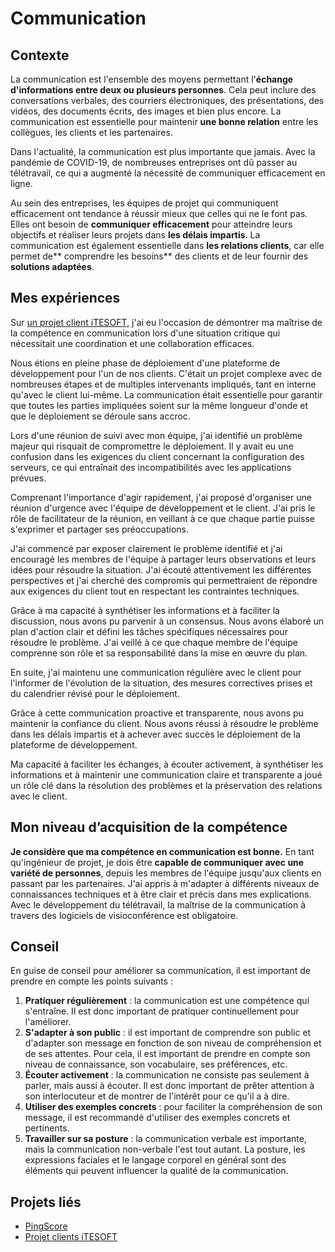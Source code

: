 # Communication

## Contexte

La communication est l'ensemble des moyens permettant l'**échange d'informations entre deux ou plusieurs personnes**.
Cela
peut inclure des conversations verbales, des courriers électroniques, des présentations, des vidéos, des documents
écrits, des images et bien plus encore. La communication est essentielle pour maintenir **une bonne relation** entre les
collègues, les clients et les partenaires.

Dans l'actualité, la communication est plus importante que jamais. Avec la pandémie de COVID-19, de nombreuses
entreprises ont dû passer au télétravail, ce qui a augmenté la nécessité de communiquer efficacement en ligne.

Au sein des entreprises, les équipes de projet qui communiquent efficacement ont tendance à réussir mieux que celles qui
ne le font pas. Elles ont besoin de **communiquer efficacement** pour atteindre leurs objectifs et réaliser leurs
projets dans **les délais impartis**. La communication est
également essentielle dans **les relations clients**, car elle permet de** comprendre les besoins** des clients et de
leur
fournir des **solutions adaptées**.

## Mes expériences

Sur [un projet client iTESOFT](../../../mes-réalisations/projets-itesoft), j'ai eu l'occasion de démontrer ma maîtrise de la compétence en
communication lors d'une situation critique qui nécessitait une coordination et une collaboration efficaces.

Nous étions en pleine phase de déploiement d'une plateforme de développement pour l'un de nos clients. C'était un projet
complexe avec de nombreuses étapes et de multiples intervenants impliqués, tant en interne qu'avec le client lui-même.
La communication était essentielle pour garantir que toutes les parties impliquées soient sur la même longueur d'onde et
que le déploiement se déroule sans accroc.

Lors d'une réunion de suivi avec mon équipe, j'ai identifié un problème majeur qui risquait de
compromettre le déploiement. Il y avait eu une confusion dans les exigences du client concernant la configuration des
serveurs, ce qui entraînait des incompatibilités avec les applications prévues.

Comprenant l'importance d'agir rapidement, j'ai proposé d'organiser une réunion d'urgence avec l'équipe de
développement et le client. J'ai pris le rôle de facilitateur de la réunion, en veillant à ce que chaque
partie puisse s'exprimer et partager ses préoccupations.

J'ai commencé par exposer clairement le problème identifié et j'ai encouragé les membres de l'équipe à partager leurs
observations et leurs idées pour résoudre la situation. J'ai écouté attentivement les différentes perspectives et j'ai
cherché des compromis qui permettraient de répondre aux exigences du client tout en respectant les contraintes
techniques.

Grâce à ma capacité à synthétiser les informations et à faciliter la discussion, nous avons pu parvenir à un consensus.
Nous avons élaboré un plan d'action clair et défini les tâches spécifiques nécessaires pour résoudre le problème. J'ai
veillé à ce que chaque membre de l'équipe comprenne son rôle et sa responsabilité dans la mise en œuvre du plan.

En suite, j'ai maintenu une communication régulière avec le client pour l'informer de l'évolution de la situation, des 
mesures correctives prises et du calendrier révisé pour le déploiement.

Grâce à cette communication proactive et transparente, nous avons pu maintenir la confiance du client. Nous avons réussi
à résoudre le problème dans les délais impartis et à achever avec succès le déploiement de la plateforme de 
développement.

Ma capacité à faciliter les échanges, à écouter activement, à synthétiser les informations et à maintenir une
communication claire et transparente a joué un rôle clé dans la résolution des problèmes et la préservation des
relations avec le client.

## Mon niveau d’acquisition de la compétence

**Je considère que ma compétence en communication est bonne.** En tant qu'ingénieur de projet, je dois être
**capable de communiquer avec une variété de personnes**, depuis les membres de l'équipe jusqu'aux clients en passant
par les partenaires. J'ai appris à m'adapter à différents niveaux de connaissances techniques et à être clair et 
précis dans mes explications. Avec le développement du télétravail, la maîtrise de la communication à travers des 
logiciels de visioconférence est obligatoire.

## Conseil

En guise de conseil pour améliorer sa communication, il est important de prendre en compte les points suivants :

1. **Pratiquer régulièrement** : la communication est une compétence qui s'entraîne. Il est donc important
   de pratiquer continuellement pour l'améliorer.
2. **S'adapter à son public** : il est important de comprendre son public et d'adapter son message en fonction de son
   niveau
   de compréhension et de ses attentes. Pour cela, il est important de prendre en compte son niveau de connaissance, son
   vocabulaire, ses préférences, etc.
3. **Écouter activement** : la communication ne consiste pas seulement à parler, mais aussi à écouter. Il est donc
   important
   de prêter attention à son interlocuteur et de montrer de l'intérêt pour ce qu'il a à dire.
4. **Utiliser des exemples concrets** : pour faciliter la compréhension de son message, il est recommandé d'utiliser des
   exemples concrets et pertinents.
5. **Travailler sur sa posture** : la communication verbale est importante, mais la communication non-verbale l'est tout
   autant. La posture, les expressions faciales et le langage corporel en général sont des éléments qui peuvent
   influencer la qualité de la communication.

## Projets liés

- [PingScore](../../../mes-réalisations/pingscore)
- [Projet clients iTESOFT](../../../mes-réalisations/projets-itesoft)
